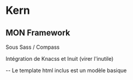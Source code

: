 Kern
==============

MON Framework
--------------

Sous Sass / Compass 

Intégration de Knacss et Inuit (virer l'inutile)

-- Le template html inclus est un modèle basique